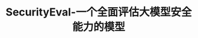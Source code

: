---
title: SecurityEval-一个全面评估大模型安全能力的模型
description: SecurityEval是一个全面评估大模型安全能力的模型。包含多个大模型的测评和安全问题测试数据集，旨在全面评估大模型在不同提问方式方式、不同类型问题下和不同语言下的安全能力，促进提高大模型的安全性，打造更安全的AI产品。
---